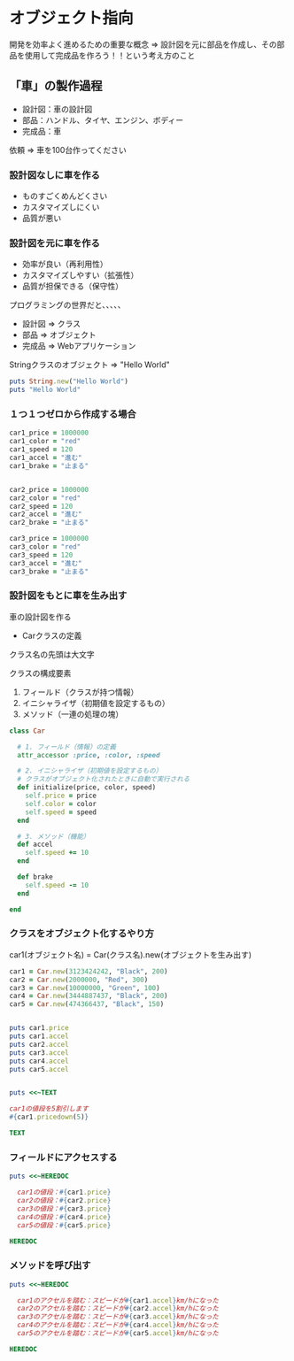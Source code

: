 

# オブジェクト指向
開発を効率よく進めるための重要な概念
=> 設計図を元に部品を作成し、その部品を使用して完成品を作ろう！！という考え方のこと

## 「車」の製作過程
- 設計図：車の設計図
- 部品：ハンドル、タイヤ、エンジン、ボディー
- 完成品：車

依頼 => 車を100台作ってください

### 設計図なしに車を作る
- ものすごくめんどくさい
- カスタマイズしにくい
- 品質が悪い

### 設計図を元に車を作る
- 効率が良い（再利用性）
- カスタマイズしやすい（拡張性）
- 品質が担保できる（保守性）

プログラミングの世界だと、、、、、

- 設計図 => クラス
- 部品 => オブジェクト
- 完成品 => Webアプリケーション

Stringクラスのオブジェクト => "Hello World"

```ruby
puts String.new("Hello World")
puts "Hello World"
```

### １つ１つゼロから作成する場合

```ruby
car1_price = 1000000
car1_color = "red"
car1_speed = 120
car1_accel = "進む"
car1_brake = "止まる"


car2_price = 1000000
car2_color = "red"
car2_speed = 120
car2_accel = "進む"
car2_brake = "止まる"

car3_price = 1000000
car3_color = "red"
car3_speed = 120
car3_accel = "進む"
car3_brake = "止まる"
```

### 設計図をもとに車を生み出す

車の設計図を作る
- Carクラスの定義

クラス名の先頭は大文字

クラスの構成要素

1. フィールド（クラスが持つ情報）
2. イニシャライザ（初期値を設定するもの）
3. メソッド（一連の処理の塊）

```ruby
class Car

  # 1. フィールド（情報）の定義
  attr_accessor :price, :color, :speed

  # 2. イニシャライザ（初期値を設定するもの）
  # クラスがオブジェクト化されたときに自動で実行される
  def initialize(price, color, speed)
    self.price = price
    self.color = color
    self.speed = speed
  end

  # 3. メソッド（機能）
  def accel
    self.speed += 10
  end

  def brake
    self.speed -= 10
  end

end
```

### クラスをオブジェクト化するやり方
car1(オブジェクト名) = Car(クラス名).new(オブジェクトを生み出す)

```ruby
car1 = Car.new(3123424242, "Black", 200)
car2 = Car.new(2000000, "Red", 300)
car3 = Car.new(10000000, "Green", 100)
car4 = Car.new(3444887437, "Black", 200)
car5 = Car.new(474366437, "Black", 150)


puts car1.price
puts car1.accel
puts car2.accel
puts car3.accel
puts car4.accel
puts car5.accel


puts <<~TEXT

car1の値段を5割引します
#{car1.pricedown(5)}

TEXT

```



### フィールドにアクセスする

```ruby
puts <<~HEREDOC

  car1の値段：#{car1.price}
  car2の値段：#{car2.price}
  car3の値段：#{car3.price}
  car4の値段：#{car4.price}
  car5の値段：#{car5.price}

HEREDOC
```

### メソッドを呼び出す

```ruby
puts <<~HEREDOC

  car1のアクセルを踏む：スピードが#{car1.accel}km/hになった
  car2のアクセルを踏む：スピードが#{car2.accel}km/hになった
  car3のアクセルを踏む：スピードが#{car3.accel}km/hになった
  car4のアクセルを踏む：スピードが#{car4.accel}km/hになった
  car5のアクセルを踏む：スピードが#{car5.accel}km/hになった

HEREDOC
```
